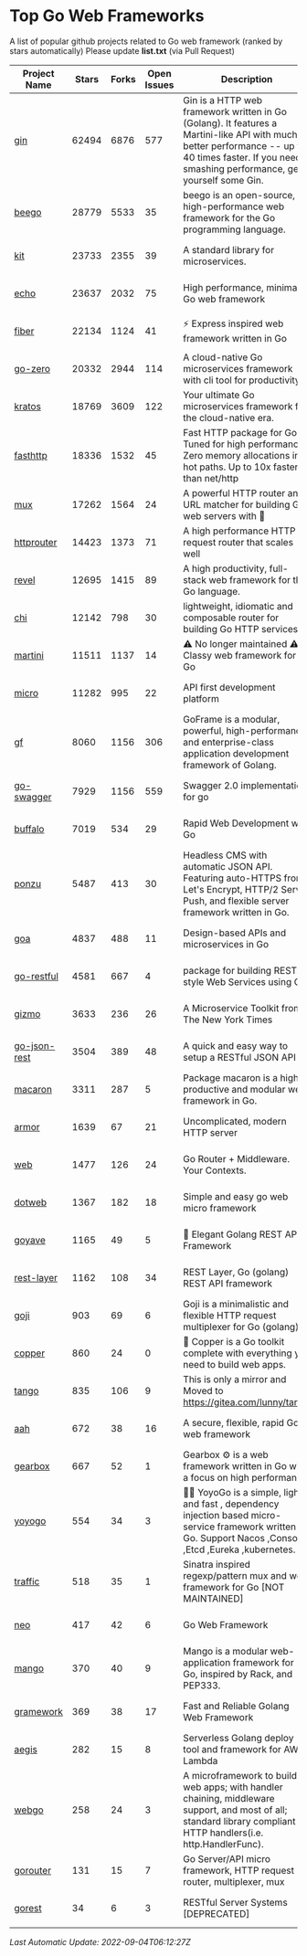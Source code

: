 # Top Go Web Frameworks
A list of popular github projects related to Go web framework (ranked by stars automatically)
Please update **list.txt** (via Pull Request)

| Project Name | Stars | Forks | Open Issues | Description | Last Commit |
| ------------ | ----- | ----- | ----------- | ----------- | ----------- |
| [gin](https://github.com/gin-gonic/gin) | 62494 | 6876 | 577 | Gin is a HTTP web framework written in Go (Golang). It features a Martini-like API with much better performance -- up to 40 times faster. If you need smashing performance, get yourself some Gin. | 2022-09-01 02:21:27 |
| [beego](https://github.com/beego/beego) | 28779 | 5533 | 35 | beego is an open-source, high-performance web framework for the Go programming language. | 2022-07-30 08:03:02 |
| [kit](https://github.com/go-kit/kit) | 23733 | 2355 | 39 | A standard library for microservices. | 2022-08-26 00:50:32 |
| [echo](https://github.com/labstack/echo) | 23637 | 2032 | 75 | High performance, minimalist Go web framework | 2022-09-01 07:51:55 |
| [fiber](https://github.com/gofiber/fiber) | 22134 | 1124 | 41 | ⚡️ Express inspired web framework written in Go | 2022-09-03 17:03:51 |
| [go-zero](https://github.com/zeromicro/go-zero) | 20332 | 2944 | 114 | A cloud-native Go microservices framework with cli tool for productivity. | 2022-08-30 15:54:36 |
| [kratos](https://github.com/go-kratos/kratos) | 18769 | 3609 | 122 | Your ultimate Go microservices framework for the cloud-native era. | 2022-09-02 07:08:26 |
| [fasthttp](https://github.com/valyala/fasthttp) | 18336 | 1532 | 45 | Fast HTTP package for Go. Tuned for high performance. Zero memory allocations in hot paths. Up to 10x faster than net/http | 2022-09-03 09:02:32 |
| [mux](https://github.com/gorilla/mux) | 17262 | 1564 | 24 | A powerful HTTP router and URL matcher for building Go web servers with 🦍 | 2022-08-17 20:49:02 |
| [httprouter](https://github.com/julienschmidt/httprouter) | 14423 | 1373 | 71 | A high performance HTTP request router that scales well | 2022-06-03 15:51:59 |
| [revel](https://github.com/revel/revel) | 12695 | 1415 | 89 | A high productivity, full-stack web framework for the Go language. | 2022-04-12 20:53:30 |
| [chi](https://github.com/go-chi/chi) | 12142 | 798 | 30 | lightweight, idiomatic and composable router for building Go HTTP services | 2022-08-12 14:46:59 |
| [martini](https://github.com/go-martini/martini) | 11511 | 1137 | 14 | ⚠️ No longer maintained ⚠️  Classy web framework for Go | 2017-01-21 21:58:54 |
| [micro](https://github.com/micro/micro) | 11282 | 995 | 22 | API first development platform | 2022-09-02 08:38:02 |
| [gf](https://github.com/gogf/gf) | 8060 | 1156 | 306 | GoFrame is a modular, powerful, high-performance and enterprise-class application development framework of Golang.  | 2022-08-31 11:53:21 |
| [go-swagger](https://github.com/go-swagger/go-swagger) | 7929 | 1156 | 559 | Swagger 2.0 implementation for go | 2022-09-02 06:04:10 |
| [buffalo](https://github.com/gobuffalo/buffalo) | 7019 | 534 | 29 | Rapid Web Development w/ Go | 2022-08-25 11:32:39 |
| [ponzu](https://github.com/ponzu-cms/ponzu) | 5487 | 413 | 30 | Headless CMS with automatic JSON API. Featuring auto-HTTPS from Let's Encrypt, HTTP/2 Server Push, and flexible server framework written in Go. | 2020-01-02 00:14:32 |
| [goa](https://github.com/goadesign/goa) | 4837 | 488 | 11 | Design-based APIs and microservices in Go | 2022-08-30 00:27:18 |
| [go-restful](https://github.com/emicklei/go-restful) | 4581 | 667 | 4 | package for building REST-style Web Services using Go | 2022-08-18 20:21:45 |
| [gizmo](https://github.com/nytimes/gizmo) | 3633 | 236 | 26 | A Microservice Toolkit from The New York Times | 2021-04-30 15:27:05 |
| [go-json-rest](https://github.com/ant0ine/go-json-rest) | 3504 | 389 | 48 | A quick and easy way to setup a RESTful JSON API | 2017-09-13 04:12:08 |
| [macaron](https://github.com/go-macaron/macaron) | 3311 | 287 | 5 | Package macaron is a high productive and modular web framework in Go. | 2022-06-06 01:40:09 |
| [armor](https://github.com/labstack/armor) | 1639 | 67 | 21 | Uncomplicated, modern HTTP server | 2019-08-03 18:10:09 |
| [web](https://github.com/gocraft/web) | 1477 | 126 | 24 | Go Router + Middleware. Your Contexts. | 2019-02-07 15:06:52 |
| [dotweb](https://github.com/devfeel/dotweb) | 1367 | 182 | 18 | Simple and easy go web micro framework | 2022-08-11 09:03:59 |
| [goyave](https://github.com/go-goyave/goyave) | 1165 | 49 | 5 | 🍐 Elegant Golang REST API Framework | 2022-08-11 12:14:05 |
| [rest-layer](https://github.com/rs/rest-layer) | 1162 | 108 | 34 | REST Layer, Go (golang) REST API framework | 2021-09-30 23:58:01 |
| [goji](https://github.com/goji/goji) | 903 | 69 | 6 | Goji is a minimalistic and flexible HTTP request multiplexer for Go (golang) | 2019-01-26 23:58:29 |
| [copper](https://github.com/gocopper/copper) | 860 | 24 | 0 | 🚀‏‏‎    ‎‏‏‎‏‏‎‎‎‎‎‎Copper is a Go toolkit complete with everything you need to build web apps. | 2022-07-28 13:15:08 |
| [tango](https://github.com/lunny/tango) | 835 | 106 | 9 | This is only a mirror and Moved to https://gitea.com/lunny/tango | 2019-05-17 03:31:10 |
| [aah](https://github.com/go-aah/aah) | 672 | 38 | 16 | A secure, flexible, rapid Go web framework | 2020-09-02 02:31:20 |
| [gearbox](https://github.com/gogearbox/gearbox) | 667 | 52 | 1 | Gearbox :gear: is a web framework written in Go with a focus on high performance | 2022-06-15 13:05:12 |
| [yoyogo](https://github.com/yoyofx/yoyogo) | 554 | 34 | 3 | 🦄🌈 YoyoGo is a simple, light and fast , dependency injection based micro-service framework written in Go. Support Nacos ,Consoul ,Etcd ,Eureka ,kubernetes. | 2022-08-02 08:03:13 |
| [traffic](https://github.com/gravityblast/traffic) | 518 | 35 | 1 | Sinatra inspired regexp/pattern mux and web framework for Go [NOT MAINTAINED] | 2015-11-26 21:31:07 |
| [neo](https://github.com/ivpusic/neo) | 417 | 42 | 6 | Go Web Framework | 2017-08-14 23:54:31 |
| [mango](https://github.com/paulbellamy/mango) | 370 | 40 | 9 | Mango is a modular web-application framework for Go, inspired by Rack, and PEP333. | 2017-10-17 08:18:43 |
| [gramework](https://github.com/gramework/gramework) | 369 | 38 | 17 | Fast and Reliable Golang Web Framework | 2021-10-14 20:24:56 |
| [aegis](https://github.com/tmaiaroto/aegis) | 282 | 15 | 8 | Serverless Golang deploy tool and framework for AWS Lambda | 2019-07-28 17:59:41 |
| [webgo](https://github.com/bnkamalesh/webgo) | 258 | 24 | 3 | A microframework to build web apps; with handler chaining, middleware support, and most of all; standard library compliant HTTP handlers(i.e. http.HandlerFunc). | 2022-06-19 08:53:25 |
| [gorouter](https://github.com/vardius/gorouter) | 131 | 15 | 7 | Go Server/API micro framework, HTTP request router, multiplexer, mux | 2022-01-16 02:21:58 |
| [gorest](https://github.com/tideland/gorest) | 34 | 6 | 3 | RESTful Server Systems [DEPRECATED] | 2017-11-10 13:00:37 |

*Last Automatic Update: 2022-09-04T06:12:27Z*